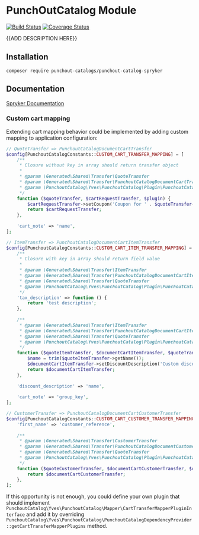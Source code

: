 # PunchOutCatalog Module
[![Build Status](https://travis-ci.org/punchout-catalogs/punchout-catalog-spryker.svg)](https://travis-ci.org/punchout-catalogs/punchout-catalog-spryker)
[![Coverage Status](https://coveralls.io/repos/github/punchout-catalogs/punchout-catalog-spryker/badge.svg)](https://coveralls.io/github/punchout-catalogs/punchout-catalog-spryker)

{{ADD DESCRIPTION HERE}}

## Installation

```
composer require punchout-catalogs/punchout-catalog-spryker
```

## Documentation

[Spryker Documentation](https://academy.spryker.com/developing_with_spryker/module_guide/modules.html)



### Custom cart mapping

Extending cart mapping behavior could be implemented by adding custom mapping to application configuration:

```php
// QuoteTransfer => PunchoutCatalogDocumentCartTransfer
$config[PunchoutCatalogConstants::CUSTOM_CART_TRANSFER_MAPPING] = [
    /**
     * Closure without key in array should return transfer object 
     *
     * @param \Generated\Shared\Transfer\QuoteTransfer
     * @param \Generated\Shared\Transfer\PunchoutCatalogDocumentCartTransfer
     * @param \PunchoutCatalog\Yves\PunchoutCatalog\Plugin\PunchoutCatalog\CartTransferMapperDefaultPlugin
     */
    function ($quoteTransfer, $cartRequestTransfer, $plugin) {
        $cartRequestTransfer->setCoupon('Coupon for ' . $quoteTransfer->getName());
        return $cartRequestTransfer;
    },
    
    'cart_note' => 'name',
];

// ItemTransfer => PunchoutCatalogDocumentCartItemTransfer
$config[PunchoutCatalogConstants::CUSTOM_CART_ITEM_TRANSFER_MAPPING] = [
    /**
     * Closure with key in array should return field value
     *
     * @param \Generated\Shared\Transfer\ItemTransfer
     * @param \Generated\Shared\Transfer\PunchoutCatalogDocumentCartItemTransfer
     * @param \Generated\Shared\Transfer\QuoteTransfer
     * @param \PunchoutCatalog\Yves\PunchoutCatalog\Plugin\PunchoutCatalog\CartTransferMapperDefaultPlugin
     */
    'tax_description' => function () {
        return 'test description';
    },
    
    /**
     * @param \Generated\Shared\Transfer\ItemTransfer
     * @param \Generated\Shared\Transfer\PunchoutCatalogDocumentCartItemTransfer
     * @param \Generated\Shared\Transfer\QuoteTransfer
     * @param \PunchoutCatalog\Yves\PunchoutCatalog\Plugin\PunchoutCatalog\CartTransferMapperDefaultPlugin
     */
    function ($quoteItemTransfer, $documentCartItemTransfer, $quoteTransfer, $plugin) {
        $name = trim($quoteItemTransfer->getName());
        $documentCartItemTransfer->setDiscountDescription('Custom discount description for ' . $name);
        return $documentCartItemTransfer;
    },
    
    'discount_description' => 'name',
    
    'cart_note' => 'group_key',
];

// CustomerTransfer => PunchoutCatalogDocumentCartCustomerTransfer
$config[PunchoutCatalogConstants::CUSTOM_CART_CUSTOMER_TRANSFER_MAPPING] = [
    'first_name' => 'customer_reference',
    
    /**
     * @param \Generated\Shared\Transfer\CustomerTransfer
     * @param \Generated\Shared\Transfer\PunchoutCatalogDocumentCustomerTransfer
     * @param \Generated\Shared\Transfer\QuoteTransfer
     * @param \PunchoutCatalog\Yves\PunchoutCatalog\Plugin\PunchoutCatalog\CartTransferMapperDefaultPlugin
     */
    function ($quoteCustomerTransfer, $documentCartCustomerTransfer, $quoteTransfer, $plugin) {
        return $documentCartCustomerTransfer;
    },
];
```


If this opportunity is not enough, you could define your own plugin that should implement `PunchoutCatalog\Yves\PunchoutCatalog\Mapper\CartTransferMapperPluginInterface`
and add it by overriding `PunchoutCatalog\Yves\PunchoutCatalog\PunchoutCatalogDependencyProvider::getCartTransferMapperPlugins` method.
